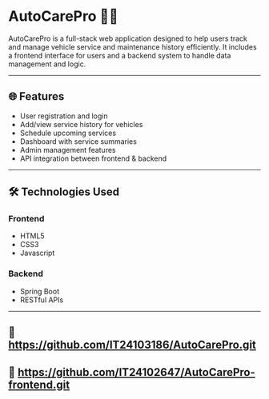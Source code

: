 # AutoCarePro 🚗🔧

AutoCarePro is a full-stack web application designed to help users track and manage vehicle service and maintenance history efficiently. It includes a frontend interface for users and a backend system to handle data management and logic.

---
## 🌐 Features

- User registration and login
- Add/view service history for vehicles
- Schedule upcoming services
- Dashboard with service summaries
- Admin management features
- API integration between frontend & backend

---

## 🛠️ Technologies Used

### Frontend
- HTML5
- CSS3
- Javascript 

### Backend
- Spring Boot
- RESTful APIs

---

## 🚀 https://github.com/IT24103186/AutoCarePro.git
## 🚀 https://github.com/IT24102647/AutoCarePro-frontend.git
